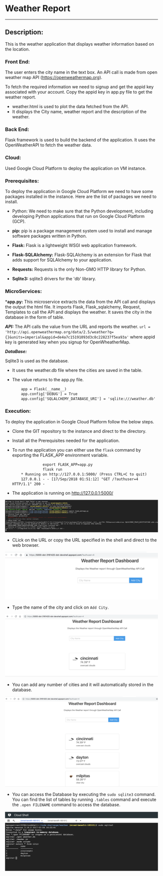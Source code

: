 # Weather Report
------------

## Description:

This is the weather application that displays weather information based on the location.
          
### Front End:

The user enters the city name in the text box. An API call is made from open weather map API (https://openweathermap.org). 

To fetch the required information we need to signup and get the appid key associated with your account. Copy the appid key in app.py file to get the weather report.

* weather.html is used to plot the data fetched from the API.
* It displays the City name, weather report and the description of the weather.

### Back End:

Flask framework is used to build the backend of the application. It uses the OpenWeatherAPI to fetch the weather data.

### Cloud:

Used Google Cloud Platform to deploy the application on VM instance.


### Prerequisites:

To deploy the application in Google Cloud Platform we need to have some packages installed in the instance. Here are the list of packages we need to install.

* Python: We need to make sure that the Python development, including developing Python applications that run on Google Cloud Platform (GCP).

* **pip:** pip is a package management system used to install and manage software packages written in Python.

* **Flask:** Flask is a lightweight WSGI web application framework.

* **Flask-SQLAlchemy:** Flask-SQLAlchemy is an extension for Flask that adds support for SQLAlchemy to your application.

* **Requests:** Requests is the only Non-GMO HTTP library for Python.

* **Sqlite3:** sqlite3 drivers for the 'db' library.


### MicroServices:

***app.py:** This microservice extracts the data from the API call and displays the output the html file. It imports Flask, Flask_sqlalchemy, Request, Templates to call the API and displays the weather. It saves the city in the database in the form of table.

***API:*** The API calls the value from the URL and reports the weather. `url = 'http://api.openweathermap.org/data/2.5/weather?q={}&units=imperial&appid=de4a7c15191093d3c8c228237f5ea93a'` where appid key is generated key when you signup for OpenWheatherMap.


***DataBase:*** 

Sqlite3 is used as the database.

* It uses the weather.db file where the cities are saved in the table.
* The value returns to the app.py file.

          app = Flask(__name__)
          app.config['DEBUG'] = True
          app.config['SQLALCHEMY_DATABASE_URI'] = 'sqlite:///weather.db'



### Execution:

To deploy the application in Google Cloud Platform follow the below steps.

* Clone the GIT repository to the instance and direct to the directory.
* Install all the Prerequisites needed for the application.
* To run the application you can either use the `flask` command by exporting the FLASK_APP environment variable.

                    export FLASK_APP=app.py
                    flask run
          * Running on http://127.0.0.1:5000/ (Press CTRL+C to quit)
          127.0.0.1 - - [17/Sep/2018 01:51:12] "GET /?authuser=4 HTTP/1.1" 200 -
 

* The application is running on http://127.0.0.1:5000/

![alt text](https://github.com/ravimanupati53/code-challenge/blob/master/weather/images/flask.png)

* CLick on the URL or copy the URL specified in the shell and direct to the web browser.

![alt text](https://github.com/ravimanupati53/code-challenge/blob/master/weather/images/output.png)

* Type the name of the city and click on `Add City`.

![alt text](https://github.com/ravimanupati53/code-challenge/blob/master/weather/images/city.png)

* You can add any number of cities and it will automatically stored in the database.

![alt text](https://github.com/ravimanupati53/code-challenge/blob/master/weather/images/cities.png)

* You can access the Database by executing the `sudo sqlite3` command. You can find the list of tables by running `.tables` command and execute the `.open FILENAME` command to access the database.

![alt text](https://github.com/ravimanupati53/code-challenge/blob/master/weather/images/database.png)
